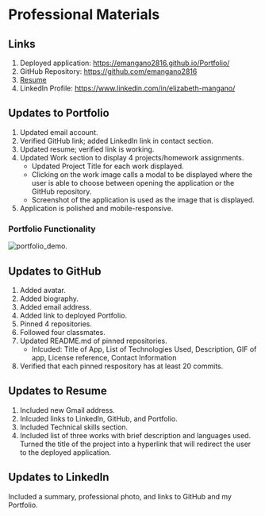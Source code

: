# Professional Materials

## Links
1. Deployed application: https://emangano2816.github.io/Portfolio/
2. GitHub Repository: https://github.com/emangano2816
3. [Resume](./assets/documents/Resume_Mangano_Elizabeth_20210620.pdf)
4. LinkedIn Profile: https://www.linkedin.com/in/elizabeth-mangano/

## Updates to Portfolio
1. Updated email account.
2. Verified GitHub link; added LinkedIn link in contact section.
3. Updated resume; verified link is working.
4. Updated Work section to display 4 projects/homework assignments.
   * Updated Project Title for each work displayed.
   * Clicking on the work image calls a modal to be displayed where the user is able to choose between opening the application or the GitHub repository.
   * Screenshot of the application is used as the image that is displayed.
5. Application is polished and mobile-responsive.

### Portfolio Functionality
![portfolio_demo.](./assets/images/portfolio_demo.gif)

## Updates to GitHub
1. Added avatar.
2. Added biography.
3. Added email address.
4. Added link to deployed Portfolio.
5. Pinned 4 repositories.
6. Followed four classmates.
7. Updated README.md of pinned repositories.
   * Inlcuded: Title of App, List of Technologies Used, Description, GIF of app, License reference, Contact Information
8. Verified that each pinned respository has at least 20 commits.

## Updates to Resume
1. Included new Gmail address.
2. Inlcuded links to LinkedIn, GitHub, and Portfolio.  
3. Included Technical skills section.  
4. Included list of three works with brief description and languages used.  Turned the title of the project into a hyperlink that will redirect the user to the deployed application.

## Updates to LinkedIn
Included a summary, professional photo, and links to GitHub and my Portfolio.

